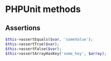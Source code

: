 # PHPUnit methods

## Assertions

```php
$this->assertEquals($var, 'someValue');
$this->assertTrue($var);
$this->assertFalse($var);
$this->assertArrayHasKey('some_key', $array);
```

